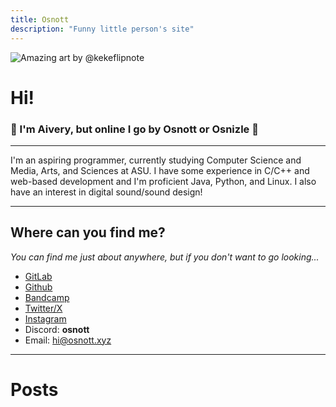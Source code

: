 ```yaml
---
title: Osnott
description: "Funny little person's site"
---
```

<img
  id="foxy"
  src="images/ralsei.gif"
  alt="Amazing art by @kekeflipnote">

# Hi!

### 💛 I'm Aivery, but online I go by Osnott or Osnizle 💛

---

I'm an aspiring programmer, currently studying Computer Science and Media, Arts, and Sciences at ASU. I have some experience in C/C++ and web-based development and I'm proficient Java, Python, and Linux. I also have an interest in digital sound/sound design!

---

## Where can you find me?

*You can find me just about anywhere, but if you don't want to go looking...*

- [GitLab](https://gitlab.com/Osnott)
- [Github](https://github.com/osnott)
- [Bandcamp](https://osnott.bandcamp.com/)
- [Twitter/X](https://twitter.com/osnizle)
- [Instagram](https://www.instagram.com/osnizle/)
- Discord: **osnott**
- Email: hi@osnott.xyz

---

# Posts
